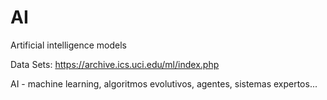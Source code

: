 # AI
Artificial intelligence models

Data Sets: https://archive.ics.uci.edu/ml/index.php

AI - machine learning, algoritmos evolutivos, agentes, sistemas expertos...
